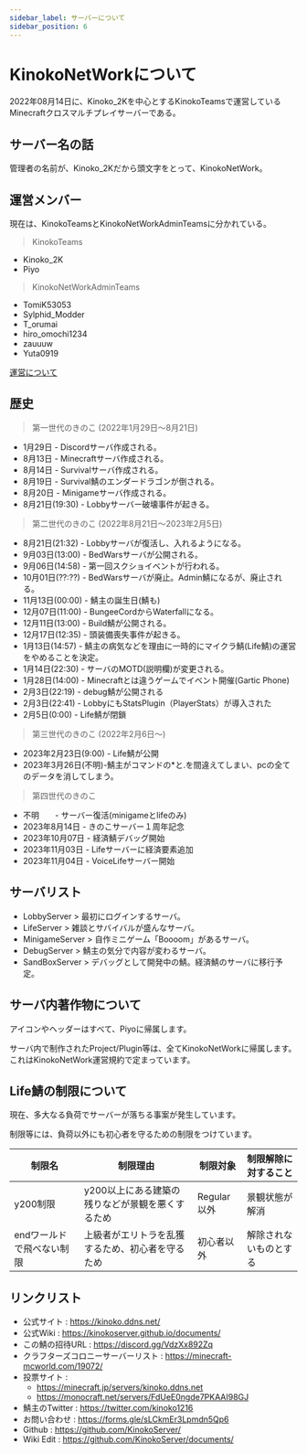 ```yaml
---
sidebar_label: サーバーについて
sidebar_position: 6
---
```


# KinokoNetWorkについて
2022年08月14日に、Kinoko_2Kを中心とするKinokoTeamsで運営しているMinecraftクロスマルチプレイサーバーである。

## サーバー名の話
管理者の名前が、Kinoko_2Kだから頭文字をとって、KinokoNetWork。

## 運営メンバー
現在は、KinokoTeamsとKinokoNetWorkAdminTeamsに分かれている。
> KinokoTeams
 - Kinoko_2K
 - Piyo

> KinokoNetWorkAdminTeams
 - TomiK53053
 - Sylphid_Modder
 - T_orumai
 - hiro_omochi1234
 - zauuuw
 - Yuta0919

[運営について](admin.md)
## 歴史
> 第一世代のきのこ (2022年1月29日～8月21日)

- 1月29日 - Discordサーバ作成される。
- 8月13日 - Minecraftサーバ作成される。
- 8月14日 - Survivalサーバ作成される。
- 8月19日 - Survival鯖のエンダードラゴンが倒される。
- 8月20日 - Minigameサーバ作成される。
- 8月21日(19:30) - Lobbyサーバー破壊事件が起きる。

> 第二世代のきのこ (2022年8月21日～2023年2月5日)

- 8月21日(21:32) - Lobbyサーバが復活し、入れるようになる。
- 9月03日(13:00) - BedWarsサーバが公開される。
- 9月06日(14:58) - 第一回スクショイベントが行われる。
- 10月01日(??:??) - BedWarsサーバが廃止。Admin鯖になるが、廃止される。
- 11月13日(00:00) - 鯖主の誕生日(鯖も)
- 12月07日(11:00) - BungeeCordからWaterfallになる。
- 12月11日(13:00) - Build鯖が公開される。
- 12月17日(12:35) - 頭装備喪失事件が起きる。
- 1月13日(14:57)  -  鯖主の病気などを理由に一時的にマイクラ鯖(Life鯖)の運営をやめることを決定。
- 1月14日(22:30) - サーバのMOTD(説明欄)が変更される。
- 1月28日(14:00) - Minecraftとは違うゲームでイベント開催(Gartic Phone)
- 2月3日(22:19) - debug鯖が公開される
- 2月3日(22:41) - LobbyにもStatsPlugin（PlayerStats）が導入された
- 2月5日(0:00) - Life鯖が閉鎖

> 第三世代のきのこ (2022年2月6日～)

- 2023年2月23日(9:00) - Life鯖が公開
- 2023年3月26日(不明)-鯖主がコマンドの*と.を間違えてしまい、pcの全てのデータを消してしまう。

> 第四世代のきのこ

- 不明　　- サーバー復活(minigameとlifeのみ)
- 2023年8月14日 - きのこサーバー１周年記念
- 2023年10月07日 - 経済鯖デバッグ開始
- 2023年11月03日 - Lifeサーバーに経済要素追加
- 2023年11月04日 - VoiceLifeサーバー開始

## サーバリスト
- LobbyServer > 最初にログインするサーバ。
- LifeServer > 雑談とサバイバルが盛んなサーバ。
- MinigameServer > 自作ミニゲーム「Boooom」があるサーバ。
- DebugServer > 鯖主の気分で内容が変わるサーバ。
- SandBoxServer > デバッグとして開発中の鯖。経済鯖のサーバに移行予定。

## サーバ内著作物について
アイコンやヘッダーはすべて、Piyoに帰属します。

サーバ内で制作されたProject/Plugin等は、全てKinokoNetWorkに帰属します。これはKinokoNetWork運営規約で定まっています。

## Life鯖の制限について
現在、多大なる負荷でサーバーが落ちる事案が発生しています。

制限等には、負荷以外にも初心者を守るための制限をつけています。

| 制限名 | 制限理由 | 制限対象 | 制限解除に対すること |
| --- | --- | --- | --- |
| y200制限 | y200以上にある建築の残りなどが景観を悪くするため | Regular以外 | 景観状態が解消 |
| endワールドで飛べない制限 | 上級者がエリトラを乱獲するため、初心者を守るため | 初心者以外 | 解除されないものとする |

## リンクリスト
- 公式サイト : https://kinoko.ddns.net/
- 公式Wiki : https://kinokoserver.github.io/documents/
- この鯖の招待URL : https://discord.gg/VdzXx892Zq
- クラフターズコロニーサーバーリスト : https://minecraft-mcworld.com/19072/
- 投票サイト : 
    - https://minecraft.jp/servers/kinoko.ddns.net
    - https://monocraft.net/servers/FdUeE0ngde7PKAAI98GJ
- 鯖主のTwitter : https://twitter.com/kinoko1216
- お問い合わせ : https://forms.gle/sLCkmEr3Lpmdn5Qp6 
- Github : https://github.com/KinokoServer/
- Wiki Edit : https://github.com/KinokoServer/documents/
